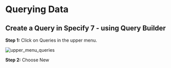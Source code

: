 # Querying Data

## Create a Query in Specify 7 - using Query Builder

**Step 1:**   Click on Queries in the upper menu.

![upper_menu_queries](https://user-images.githubusercontent.com/70754439/219036438-38790096-14d4-422a-943b-c737b9841c66.jpg)



**Step 2:** Choose New

